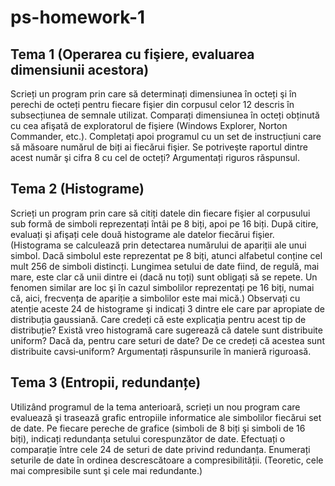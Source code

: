 ps-homework-1
=============


Tema 1 (Operarea cu fişiere, evaluarea dimensiunii acestora)
------------------------------------------------------------

Scrieți un program prin care să determinați dimensiunea în octeți şi în perechi de octeți pentru fiecare
fişier din corpusul celor 12 descris în subsecțiunea de semnale utilizat. Comparați dimensiunea în octeți
obținută cu cea afişată de exploratorul de fişiere (Windows Explorer, Norton Commander, etc.). Completați
apoi programul cu un set de instrucțiuni care să măsoare numărul de biți ai fiecărui fişier. Se potriveşte
raportul dintre acest număr şi cifra 8 cu cel de octeți? Argumentați riguros răspunsul.

Tema 2 (Histograme)
-------------------


Scrieți un program prin care să citiți datele din fiecare fişier al corpusului sub formă de simboli reprezentați
întâi pe 8 biți, apoi pe 16 biți. După citire, evaluați şi afişați cele două histograme ale datelor fiecărui fişier.
(Histograma se calculează prin detectarea numărului de apariții ale unui simbol. Dacă simbolul este
reprezentat pe 8 biți, atunci alfabetul conține cel mult 256 de simboli distincți. Lungimea setului de date
fiind, de regulă, mai mare, este clar că unii dintre ei (dacă nu toți) sunt obligați să se repete. Un fenomen
similar are loc şi în cazul simbolilor reprezentați pe 16 biți, numai că, aici, frecvența de apariție a simbolilor
este mai mică.) Observați cu atenție aceste 24 de histograme şi indicați 3 dintre ele care par apropiate de
distribuția gaussiană. Care credeți că este explicația pentru acest tip de distribuție? Există vreo histogramă
care sugerează că datele sunt distribuite uniform? Dacă da, pentru care seturi de date? De ce credeți că
acestea sunt distribuite cavsi‐uniform? Argumentați răspunsurile în manieră riguroasă.

Tema 3 (Entropii, redundanțe)
-----------------------------

Utilizând programul de la tema anterioară, scrieți un nou program care evaluează şi trasează grafic
entropiile informatice ale simbolilor fiecărui set de date. Pe fiecare pereche de grafice (simboli de 8 biți şi
simboli de 16 biți), indicați redundanța setului corespunzător de date. Efectuați o comparație între cele 24
de seturi de date privind redundanța. Enumerați seturile de date în ordinea descrescătoare a
compresibilității. (Teoretic, cele mai compresibile sunt şi cele mai redundante.)
